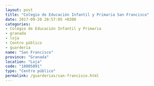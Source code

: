 ```yaml
---
layout: post
title: "Colegio de Educación Infantil y Primaria San Francisco"
date: 2017-09-20 20:57:05 +0200
categories:
- Colegio de Educación Infantil y Primaria
- granada
- loja
- Centro público
- guarderia
name: "San Francisco"
province: "Granada"
location: "Loja"
code: "18005891"
type: "Centro público"
permalink: /guarderias/san-francisco.html
---
```

